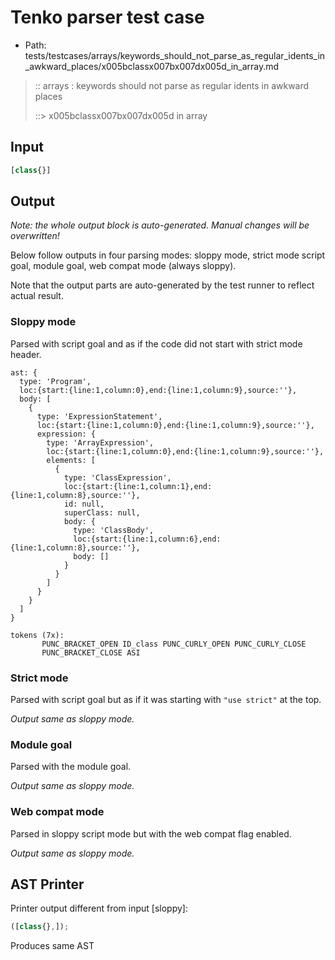# Tenko parser test case

- Path: tests/testcases/arrays/keywords_should_not_parse_as_regular_idents_in_awkward_places/x005bclassx007bx007dx005d_in_array.md

> :: arrays : keywords should not parse as regular idents in awkward places
>
> ::> x005bclassx007bx007dx005d in array

## Input

`````js
[class{}]
`````

## Output

_Note: the whole output block is auto-generated. Manual changes will be overwritten!_

Below follow outputs in four parsing modes: sloppy mode, strict mode script goal, module goal, web compat mode (always sloppy).

Note that the output parts are auto-generated by the test runner to reflect actual result.

### Sloppy mode

Parsed with script goal and as if the code did not start with strict mode header.

`````
ast: {
  type: 'Program',
  loc:{start:{line:1,column:0},end:{line:1,column:9},source:''},
  body: [
    {
      type: 'ExpressionStatement',
      loc:{start:{line:1,column:0},end:{line:1,column:9},source:''},
      expression: {
        type: 'ArrayExpression',
        loc:{start:{line:1,column:0},end:{line:1,column:9},source:''},
        elements: [
          {
            type: 'ClassExpression',
            loc:{start:{line:1,column:1},end:{line:1,column:8},source:''},
            id: null,
            superClass: null,
            body: {
              type: 'ClassBody',
              loc:{start:{line:1,column:6},end:{line:1,column:8},source:''},
              body: []
            }
          }
        ]
      }
    }
  ]
}

tokens (7x):
       PUNC_BRACKET_OPEN ID_class PUNC_CURLY_OPEN PUNC_CURLY_CLOSE
       PUNC_BRACKET_CLOSE ASI
`````

### Strict mode

Parsed with script goal but as if it was starting with `"use strict"` at the top.

_Output same as sloppy mode._

### Module goal

Parsed with the module goal.

_Output same as sloppy mode._

### Web compat mode

Parsed in sloppy script mode but with the web compat flag enabled.

_Output same as sloppy mode._

## AST Printer

Printer output different from input [sloppy]:

````js
([class{},]);
````

Produces same AST

